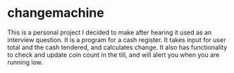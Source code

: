 # changemachine

This is a personal project I decided to make after hearing it used as an interview question. It is a program for a cash register. It takes input for user total and the cash tendered, and calculates change. It also has functionality to check and update coin count in the till, and will alert you when you are running low.
